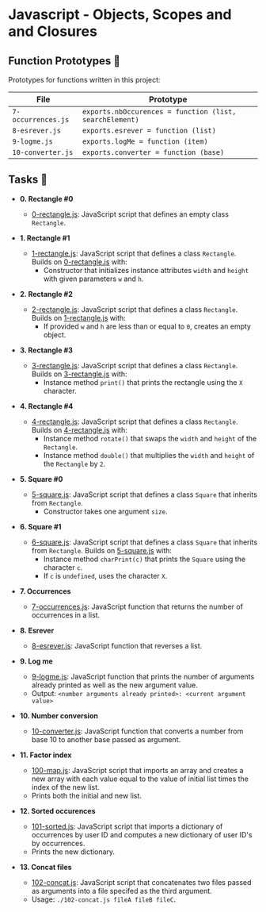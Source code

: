 # Javascript - Objects, Scopes and and Closures

## Function Prototypes :floppy_disk:

Prototypes for functions written in this project:

| File               | Prototype                                               |
| ------------------ | ------------------------------------------------------- |
| `7-occurrences.js` | `exports.nbOccurences = function (list, searchElement)` |
| `8-esrever.js`     | `exports.esrever = function (list)`                     |
| `9-logme.js`       | `exports.logMe = function (item)`                       |
| `10-converter.js`  | `exports.converter = function (base)`                   |


## Tasks :page_with_curl:

* **0. Rectangle #0**
  * [0-rectangle.js](0-rectangle.js): JavaScript script that defines an empty
  class `Rectangle`.

* **1. Rectangle #1**
  * [1-rectangle.js](1-rectangle.js): JavaScript script that defines a class
  `Rectangle`. Builds on [0-rectangle.js](0-rectangle.js) with:
    * Constructor that initializes instance attributes `width` and `height` with
    given parameters `w` and `h`.

* **2. Rectangle #2**
  * [2-rectangle.js](2-rectangle.js): JavaScript script that defines a class
  `Rectangle`. Builds on [1-rectangle.js](1-rectangle.js) with:
    * If provided `w` and `h` are less than or equal to `0`, creates an empty object.

* **3. Rectangle #3**
  * [3-rectangle.js](3-rectangle.js): JavaScript script that defines a class
  `Rectangle`. Builds on [3-rectangle.js](3-rectangle.js) with:
    * Instance method `print()` that prints the rectangle using the `X` character.

* **4. Rectangle #4**
  * [4-rectangle.js](4-rectangle.js): JavaScript script that defines a class
  `Rectangle`. Builds on [4-rectangle.js](4-rectangle.js) with:
    * Instance method `rotate()` that swaps the `width` and `height` of the `Rectangle`.
    * Instance method `double()` that multiplies the `width` and `height` of the
    `Rectangle` by `2`.

* **5. Square #0**
  * [5-square.js](5-square.js): JavaScript script that defines a class `Square`
  that inherits from `Rectangle`.
    * Constructor takes one argument `size`.

* **6. Square #1**
  * [6-square.js](6-square.js): JavaScript script that defines a class `Square`
  that inherits from `Rectangle`. Builds on [5-square.js](5-square.js) with:
    * Instance method `charPrint(c)` that prints the `Square` using the character
    `c`.
    * If `c` is `undefined`, uses the character `X`.

* **7. Occurrences**
  * [7-occurrences.js](7-occurrences.js): JavaScript function that returns the
  number of occurrences in a list.

* **8. Esrever**
  * [8-esrever.js](8-esrever.js): JavaScript function that reverses a list.

* **9. Log me**
  * [9-logme.js](9-logme.js): JavaScript function that prints the number of
  arguments already printed as well as the new argument value.
  * Output: `<number arguments already printed>: <current argument value>`

* **10. Number conversion**
  * [10-converter.js](10-converter.js): JavaScript function that converts a number
  from base 10 to another base passed as argument.

* **11. Factor index**
  * [100-map.js](100-map.js): JavaScript script that imports an array and creates
  a new array with each value equal to the value of initial list times the index of
  the new list.
  * Prints both the initial and new list.

* **12. Sorted occurences**
  * [101-sorted.js](101-sorted.js): JavaScript script that imports a dictionary
  of occurrences by user ID and computes a new dictionary of user ID's by occurrences.
  * Prints the new dictionary.

* **13. Concat files**
  * [102-concat.js](102-concat.js): JavaScript script that concatenates two files
  passed as arguments into a file specifed as the third argument.
  * Usage: `./102-concat.js fileA fileB fileC`.
